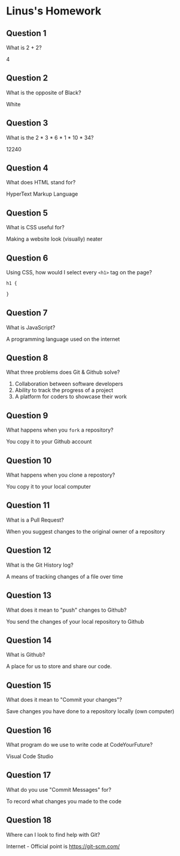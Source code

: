 # Linus's Homework

## Question 1

What is 2 + 2?

4

## Question 2

What is the opposite of Black?

White

## Question 3

What is the  2 * 3 * 6 * 1 * 10 * 34?

12240

## Question 4 

What does HTML stand for?

HyperText Markup Language

## Question 5

What is CSS useful for?

Making a website look (visually) neater

## Question 6

Using CSS, how would I select every `<h1>` tag on the page?

```css
h1 {

}
```

## Question 7

What is JavaScript?

A programming language used on the internet

## Question 8

What three problems does Git & Github solve?

1. Collaboration between software developers
2. Ability to track the progress of a project
3. A platform for coders to showcase their work

## Question 9

What happens when you `fork` a repository?

You copy it to your Github account

## Question 10 

What happens when you clone a repostory?

You copy it to your local computer

## Question 11

What is a Pull Request?

When you suggest changes to the original owner of a repository

## Question 12

What is the Git History log?

A means of tracking changes of a file over time

## Question 13

What does it mean to "push" changes to Github?

You send the changes of your local repository to Github

## Question 14

What is Github?

A place for us to store and share our code.

## Question 15

What does it mean to "Commit your changes"?

Save changes you have done to a repository locally (own computer)

## Question 16

What program do we use to write code at CodeYourFuture?

Visual Code Studio

## Question 17

What do you use "Commit Messages" for?

To record what changes you made to the code

## Question 18

Where can I look to find help with Git?

Internet - Official point is https://git-scm.com/
